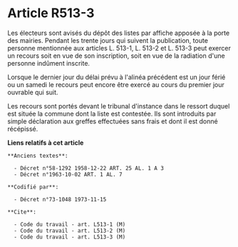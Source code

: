 # Article R513-3

Les électeurs sont avisés du dépôt des listes par affiche apposée à la porte des mairies. Pendant les trente jours qui
suivent la publication, toute personne mentionnée aux articles L. 513-1, L. 513-2 et L. 513-3 peut exercer un recours soit en
vue de son inscription, soit en vue de la radiation d'une personne indûment inscrite.

Lorsque le dernier jour du délai prévu à l'alinéa précédent est un jour férié ou un samedi le recours peut encore être exercé
au cours du premier jour ouvrable qui suit.

Les recours sont portés devant le tribunal d'instance dans le ressort duquel est située la commune dont la liste est
contestée. Ils sont introduits par simple déclaration aux greffes effectuées sans frais et dont il est donné récépissé.

**Liens relatifs à cet article**

	**Anciens textes**:

	  - Décret n°58-1292 1958-12-22 ART. 25 AL. 1 A 3
	  - Décret n°1963-10-02 ART. 1 AL. 7

	**Codifié par**:

	  - Décret n°73-1048 1973-11-15

	**Cite**:

	  - Code du travail - art. L513-1 (M)
	  - Code du travail - art. L513-2 (M)
	  - Code du travail - art. L513-3 (M)
